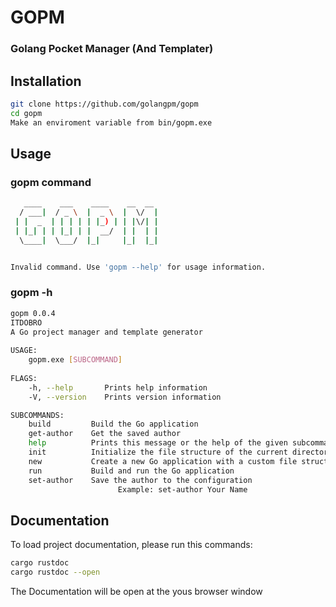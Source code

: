 # GOPM

### Golang Pocket Manager (And Templater)

## Installation

```bash
git clone https://github.com/golangpm/gopm
cd gopm
Make an enviroment variable from bin/gopm.exe
```

## Usage

### gopm command

```bash
   ____    ___    ____    __  __ 
  / ___|  / _ \  |  _ \  |  \/  |
 | |  _  | | | | | |_) | | |\/| |
 | |_| | | |_| | |  __/  | |  | |
  \____|  \___/  |_|     |_|  |_|


Invalid command. Use 'gopm --help' for usage information.
```

### gopm -h
```bash
gopm 0.0.4                                     
ITDOBRO                                        
A Go project manager and template generator    
                                               
USAGE:                                         
    gopm.exe [SUBCOMMAND]                      
                                               
FLAGS:                                         
    -h, --help       Prints help information   
    -V, --version    Prints version information

SUBCOMMANDS:
    build         Build the Go application
    get-author    Get the saved author
    help          Prints this message or the help of the given subcommand(s)
    init          Initialize the file structure of the current directory
    new           Create a new Go application with a custom file structure template
    run           Build and run the Go application
    set-author    Save the author to the configuration
                        Example: set-author Your Name
```

## Documentation

To load project documentation, please run this commands:

```bash
cargo rustdoc
cargo rustdoc --open
```
The Documentation will be open at the yous browser window
